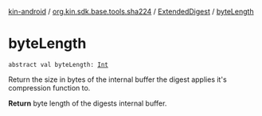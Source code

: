 [kin-android](../../index.md) / [org.kin.sdk.base.tools.sha224](../index.md) / [ExtendedDigest](index.md) / [byteLength](./byte-length.md)

# byteLength

`abstract val byteLength: `[`Int`](https://kotlinlang.org/api/latest/jvm/stdlib/kotlin/-int/index.html)

Return the size in bytes of the internal buffer the digest applies it's compression
function to.

**Return**
byte length of the digests internal buffer.

